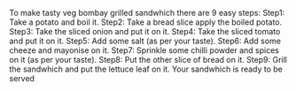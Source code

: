 To make tasty veg bombay grilled sandwhich there are 9 easy steps:
Step1: Take a potato and boil it.
Step2: Take a bread slice apply the boiled potato.
Step3: Take the sliced onion and put it on it.
Step4: Take the sliced tomato and put it on it.
Step5: Add some salt (as per your taste).
Step6: Add some cheeze and mayonise on it.
Step7: Sprinkle some chilli powder and spices on it (as per your taste).
Step8: Put the other slice of bread on it.
Step9: Grill the sandwhich and put the lettuce leaf on it.
Your sandwhich is ready to be served 